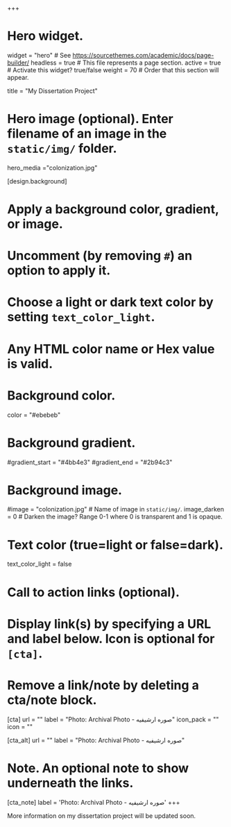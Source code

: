 +++
# Hero widget.
widget = "hero"  # See https://sourcethemes.com/academic/docs/page-builder/
headless = true  # This file represents a page section.
active = true  # Activate this widget? true/false
weight = 70  # Order that this section will appear.

title = "My Dissertation Project"

# Hero image (optional). Enter filename of an image in the `static/img/` folder.
hero_media ="colonization.jpg"

[design.background]
  # Apply a background color, gradient, or image.
  #   Uncomment (by removing `#`) an option to apply it.
  #   Choose a light or dark text color by setting `text_color_light`.
  #   Any HTML color name or Hex value is valid.

  # Background color.
   color = "#ebebeb"
  
  # Background gradient.
  #gradient_start = "#4bb4e3"
  #gradient_end = "#2b94c3"
  
  # Background image.
   #image = "colonization.jpg"  # Name of image in `static/img/`.
   image_darken = 0  # Darken the image? Range 0-1 where 0 is transparent and 1 is opaque.

  # Text color (true=light or false=dark).
  text_color_light = false

# Call to action links (optional).
#   Display link(s) by specifying a URL and label below. Icon is optional for `[cta]`.
#   Remove a link/note by deleting a cta/note block.
[cta]
  url = ""
  label = "Photo: Archival Photo - صوره ارشيفيه"
  icon_pack = ""
  icon = ""
  
[cta_alt]
  url = ""
  label = "Photo: Archival Photo - صوره ارشيفيه"

# Note. An optional note to show underneath the links.
[cta_note]
  label = 'Photo: Archival Photo - صوره ارشيفيه'
+++

More information on my dissertation project will be updated soon. 

